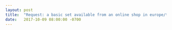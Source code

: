 ```yaml
---
layout: post
title:  "Request: a basic set available from an online shop in europe/the euro zone."
date:   2017-10-09 08:00:00 -0700
---
```


